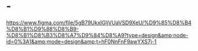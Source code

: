 # -
https://www.figma.com/file/5gB79UkxIGljVUaVSD9XeU/%D9%85%D8%B4%D8%B1%D9%88%D8%B9-%D8%B1%D8%B3%D8%A7%D9%84%D8%A9?type=design&amp;node-id=0%3A1&amp;mode=design&amp;t=hF0NnFnF9awYXS7j-1
